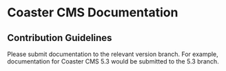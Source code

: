 # Coaster CMS Documentation
## Contribution Guidelines
Please submit documentation to the relevant version branch. For example, documentation for Coaster CMS 5.3 would be submitted to the 5.3 branch.

